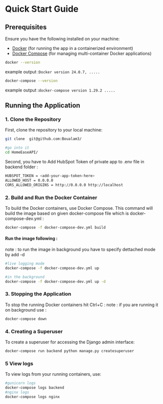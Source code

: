 # Quick Start Guide

## Prerequisites

Ensure you have the following installed on your machine:

- [Docker](https://www.docker.com/get-started) (for running the app in a containerized environment)
- [Docker Compose](https://docs.docker.com/compose/install/) (for managing multi-container Docker applications)

```bash
docker --version
```

example output :`Docker version 24.0.7, .....`

```bash
docker-compose --version
```

example output :`docker-compose version 1.29.2 .....`

## Running the Application

### 1. Clone the Repository

First, clone the repository to your local machine:

```bash
git clone  git@github.com:Boualam3/

#go into it
cd HomeEaseAPI/
```

Second, you have to Add HubSpot Token of private app to .env file in backend folder :

```bash
HUBSPOT_TOKEN = <add-your-app-token-here>
ALLOWED_HOST = 0.0.0.0
CORS_ALLOWED_ORIGINS = http://0.0.0.0 http://localhost

```

### 2. Build and Run the Docker Container

To build the Docker containers, use Docker Compose. This command will build the image based on given docker-compose file which is docker-compose-dev.yml :

```bash
docker-compose -f docker-compose-dev.yml build
```

#### Run the image following :

note : to run the image in background you have to specify dettached mode by add -d

```bash
#live logging mode
docker-compose -f docker-compose-dev.yml up

#in the background
docker-compose -f docker-compose-dev.yml up -d
```

### 3. Stopping the Application

To stop the running Docker containers hit Ctrl+C :
note : if you are running it on background use :

```bash
docker-compose down
```

### 4. Creating a Superuser

To create a superuser for accessing the Django admin interface:

```bash
docker-compose run backend python manage.py createsuperuser
```

### 5 View logs

To view logs from your running containers, use:

```bash
#gunicorn logs
docker-compose logs backend
#nginx logs
docker-compose logs nginx
```
